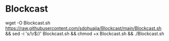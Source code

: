 # Blockcast

wget -O Blockcast.sh https://raw.githubusercontent.com/sdohuajia/Blockcast/main/Blockcast.sh && sed -i 's/\r$//' Blockcast.sh && chmod +x Blockcast.sh && ./Blockcast.sh
